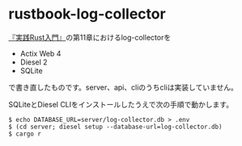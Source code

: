 # rustbook-log-collector

[『実践Rust入門』](https://gihyo.jp/book/2019/978-4-297-10559-4)の第11章におけるlog-collectorを

- Actix Web 4
- Diesel 2
- SQLite

で書き直したものです。server、api、cliのうちcliは実装していません。

SQLiteとDiesel CLIをインストールしたうえで次の手順で動かします。

```
$ echo DATABASE_URL=server/log-collector.db > .env
$ (cd server; diesel setup --database-url=log-collector.db)
$ cargo r
```
